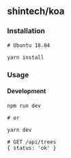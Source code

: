 ## shintech/koa

### Installation
    # Ubuntu 18.04
    
    yarn install
    
### Usage
#### Development
    
    npm run dev
    
    # or
    
    yarn dev
    
    # GET /api/trees
    { status: 'ok' }
    